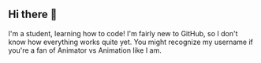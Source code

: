 ## Hi there 👋
I'm a student, learning how to code! I'm fairly new to GitHub, so I don't know how everything works quite yet. You might recognize my username if you're a fan of Animator vs Animation like I am.

<!--
**ITSMEYELLOW-TheDarkLordsConsole/ITSMEYELLOW-TheDarkLordsConsole** is a ✨ _special_ ✨ repository because its `README.md` (this file) appears on your GitHub profile.

Here are some ideas to get you started:

- 🔭 I’m currently working on ...
- 🌱 I’m currently learning ...
- 👯 I’m looking to collaborate on ...
- 🤔 I’m looking for help with ...
- 💬 Ask me about ...
- 📫 How to reach me: ...
- 😄 Pronouns: ...
- ⚡ Fun fact: ...
-->
